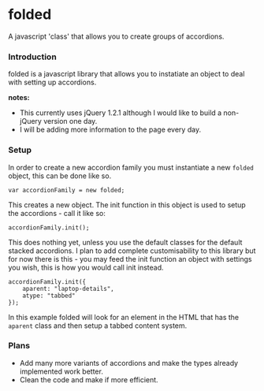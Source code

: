 # folded
A javascript 'class' that allows you to create groups of accordions.

### Introduction

folded is a javascript library that allows you to instatiate an object to deal with setting up accordions.

**notes:** 
* This currently uses jQuery 1.2.1 although I would like to build a non-jQuery version one day.
* I will be adding more information to the page every day.

### Setup

In order to create a new accordion family you must instantiate a new `folded` object, this can be done like so.

    var accordionFamily = new folded;

This creates a new object. The init function in this object is used to setup the accordions - call it like so:

    accordionFamily.init();

This does nothing yet, unless you use the default classes for the default stacked accordions. I plan to add complete customisability to this library but for now there is this - you may feed the init function an object with settings you wish, this is how you would call init instead.

    accordionFamily.init({
        aparent: "laptop-details",
        atype: "tabbed"
    });

In this example folded will look for an element in the HTML that has the `aparent` class and then setup a tabbed content system.

### Plans

- Add many more variants of accordions and make the types already implemented work better.
- Clean the code and make if more efficient.
